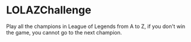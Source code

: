 # LOLAZChallenge
Play all the champions in League of Legends from A to Z, if you don't win the game, you cannot go to the next champion.
